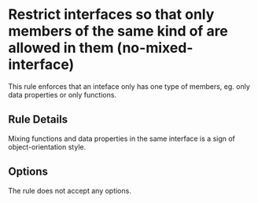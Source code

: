 # Restrict interfaces so that only members of the same kind of are allowed in them (no-mixed-interface)

This rule enforces that an inteface only has one type of members, eg. only data properties or only functions.

## Rule Details

Mixing functions and data properties in the same interface is a sign of object-orientation style.

## Options

The rule does not accept any options.
